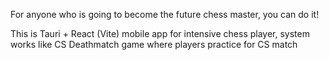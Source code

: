 For anyone who is going to become the future chess master, you can do it! 


This is Tauri + React (Vite) mobile app for intensive chess player, system works like CS Deathmatch game where players practice for CS match 

 
